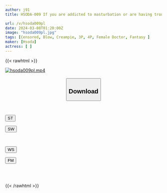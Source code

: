 ```yaml
---
author: j91
title: HSODA-009 If you are addicted to masturbation or are having trouble finding a sex partner, please contact us. SEX Outpatient ~Treatment for SEX addicted patients with excessive sexual desire~

url: /v/hsoda009pl
date: 2024-03-08T01:20:00Z
image: "hsoda009pl.jpg"
tags: [Censored, Blow, Creampie, 3P, 4P, Female Doctor, Fantasy	]
maker: [Hsoda]
actress: [ ]
---
```



{{< rawhtml >}}

<div class="video" data-videoid="jkarLVOpWrfzWYQ">
    <a href="javascript:;">
        <img src="/v/hsoda009pl/hsoda009pl.jpg" width="WIDTH" height="HEIGHT" alt="hsoda009pl.mp4" loading="lazy">
    </a>
</div>

<script type="text/javascript" src="https://j91.asia/asset/on-demand-st.js"></script>

<br>
  <link rel="stylesheet" href="https://j91.asia/asset/bs5.css">
  
  <center>
  <button class="btn btn-primary" type="button" data-bs-toggle="collapse" data-bs-target=".multi-collapse" aria-expanded="false" aria-controls="multiCollapseExample1 multiCollapseExample2"><h2>Download</h2></button></center>
</p>
<div class="row">
  <div class="col">
    <div class="collapse multi-collapse" id="multiCollapseExample1">
      <div class="card card-body">
	      	      <br>
<div class="buttons">  
<p><a href="https://streamtape.to/v/jkarLVOpWrfzWYQ" target="_blank"><button class="btn-hover color-3"><i class="fa fa-download"></i> ST</button></a></p>
<p><a href="https://cdnwish.com/oqx5u77y69ft" target="_blank"><button class="btn-hover color-2"><i class="fa fa-download"></i> SW</button></a></p></div>
    </div>
  </div>
</div>
  <div class="col">
    <div class="collapse multi-collapse" id="multiCollapseExample2">
      <div class="card card-body">
	      <br>
<div class="buttons">
<p><a href="https://wolfstream.tv/s89q74wn8ipp"><button class="btn-hover color-9"><i class="fa fa-download"></i> WS</button></a></p>
<p><a href="https://filemoon.sx/d/f31voev8rgc2"><button class="btn-hover color-8"><i class="fa fa-download"></i> FM</button></a></p></div>
<br><br>
      </div>
    </div>
  </div>
</div>

{{< /rawhtml >}}